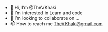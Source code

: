 - 👋 Hi, I’m @TheVKhaki
- 👀 I’m interested in Learn and code
- 💞️ I’m looking to collaborate on ...
- 📫 How to reach me TheVKhaki@gmail.com

<!---
TheVKhaki/TheVKhaki is a ✨ special ✨ repository because its `README.md` (this file) appears on your GitHub profile.
You can click the Preview link to take a look at your changes.
--->
